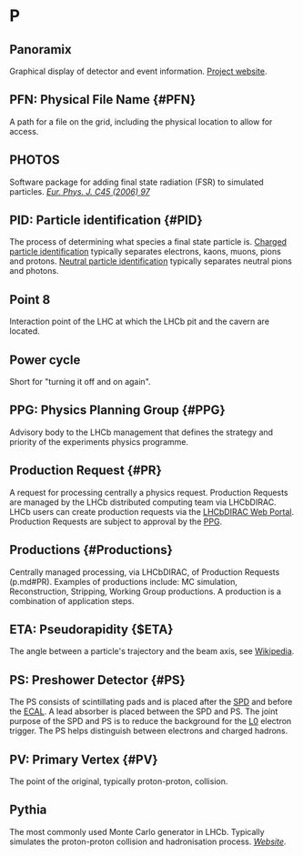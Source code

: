 # P

## Panoramix

Graphical display of detector and event information. [Project website](http://lhcbdoc.web.cern.ch/lhcbdoc/panoramix/).

## PFN: Physical File Name {#PFN}

A path for a file on the grid, including the physical location to allow for access.

## PHOTOS

Software package for adding final state radiation (FSR) to simulated particles.
[_Eur. Phys. J. C45 (2006) 97_][]

[_Eur. Phys. J. C45 (2006) 97_]: https://doi.org/10.1016/0010-4655(91)90012-A

## PID: Particle identification {#PID}

The process of determining what species a final state particle is.
[Charged particle identification](https://twiki.cern.ch/twiki/bin/viewauth/LHCbPhysics/ChargedPID) typically separates electrons, kaons, muons, pions and protons.
[Neutral particle identification](https://twiki.cern.ch/twiki/bin/view/LHCbPhysics/CalorimeterObjectsToolsGroup) typically separates neutral pions and photons.

## Point 8

Interaction point of the LHC at which the LHCb pit and the cavern are located.

## Power cycle

Short for "turning it off and on again".

## PPG: Physics Planning Group {#PPG}

Advisory body to the LHCb management that defines the strategy and priority of the experiments physics programme.

## Production Request {#PR}

A request for processing centrally a physics request. Production Requests are managed by the LHCb distributed computing team via LHCbDIRAC. LHCb users can create production requests via the [LHCbDIRAC Web Portal](https://lhcb-portal-dirac.cern.ch/DIRAC/?view=tabs&theme=Grey&url_state=1|*LHCbDIRAC.ProductionRequestManager.classes.ProductionRequestManager). Production Requests are subject to approval by the [PPG](p.md#PPG).

## Productions {#Productions}

Centrally managed processing, via LHCbDIRAC, of Production Requests (p.md#PR). Examples of productions include: MC simulation, Reconstruction, Stripping, Working Group productions. A production is a combination of application steps.

## ETA: Pseudorapidity {$ETA}

The angle between a particle's trajectory and the beam axis, see [Wikipedia](https://wikipedia.org/wiki/Pseudorapidity).

## PS: Preshower Detector {#PS}

The PS consists of scintillating pads and is placed after the [SPD](s.md#SPD) and before the [ECAL](e.md#ECAL).
A lead absorber is placed between the SPD and PS.
The joint purpose of the SPD and PS is to reduce the background for the [L0](l.md#L0) electron trigger.
The PS helps distinguish between electrons and charged hadrons.

## PV: Primary Vertex {#PV}

The point of the original, typically proton-proton, collision.

## Pythia

The most commonly used Monte Carlo generator in LHCb.
Typically simulates the proton-proton collision and hadronisation process.
[_Website_](http://home.thep.lu.se/~torbjorn/Pythia.html).
